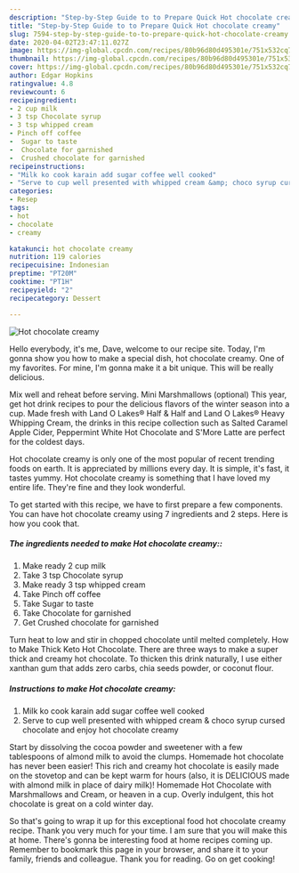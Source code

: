 ```yaml
---
description: "Step-by-Step Guide to to Prepare Quick Hot chocolate creamy"
title: "Step-by-Step Guide to to Prepare Quick Hot chocolate creamy"
slug: 7594-step-by-step-guide-to-to-prepare-quick-hot-chocolate-creamy
date: 2020-04-02T23:47:11.027Z
image: https://img-global.cpcdn.com/recipes/80b96d80d495301e/751x532cq70/hot-chocolate-creamy-recipe-main-photo.jpg
thumbnail: https://img-global.cpcdn.com/recipes/80b96d80d495301e/751x532cq70/hot-chocolate-creamy-recipe-main-photo.jpg
cover: https://img-global.cpcdn.com/recipes/80b96d80d495301e/751x532cq70/hot-chocolate-creamy-recipe-main-photo.jpg
author: Edgar Hopkins
ratingvalue: 4.8
reviewcount: 6
recipeingredient:
- 2 cup milk
- 3 tsp Chocolate syrup
- 3 tsp whipped cream
- Pinch off coffee
-  Sugar to taste
-  Chocolate for garnished
-  Crushed chocolate for garnished
recipeinstructions:
- "Milk ko cook karain add sugar coffee well cooked"
- "Serve to cup well presented with whipped cream &amp; choco syrup cursed chocolate and enjoy hot chocolate creamy"
categories:
- Resep
tags:
- hot
- chocolate
- creamy

katakunci: hot chocolate creamy
nutrition: 119 calories
recipecuisine: Indonesian
preptime: "PT20M"
cooktime: "PT1H"
recipeyield: "2"
recipecategory: Dessert

---
```



![Hot chocolate creamy](https://img-global.cpcdn.com/recipes/80b96d80d495301e/751x532cq70/hot-chocolate-creamy-recipe-main-photo.jpg)

Hello everybody, it's me, Dave, welcome to our recipe site. Today, I'm gonna show you how to make a special dish, hot chocolate creamy. One of my favorites. For mine, I'm gonna make it a bit unique. This will be really delicious.

Mix well and reheat before serving. Mini Marshmallows (optional) This year, get hot drink recipes to pour the delicious flavors of the winter season into a cup. Made fresh with Land O Lakes® Half &amp; Half and Land O Lakes® Heavy Whipping Cream, the drinks in this recipe collection such as Salted Caramel Apple Cider, Peppermint White Hot Chocolate and S&#39;More Latte are perfect for the coldest days.

Hot chocolate creamy is only one of the most popular of recent trending foods on earth. It is appreciated by millions every day. It is simple, it's fast, it tastes yummy. Hot chocolate creamy is something that I have loved my entire life. They're fine and they look wonderful.


To get started with this recipe, we have to first prepare a few components. You can have hot chocolate creamy using 7 ingredients and 2 steps. Here is how you cook that.

##### The ingredients needed to make Hot chocolate creamy::

1. Make ready 2 cup milk
1. Take 3 tsp Chocolate syrup
1. Make ready 3 tsp whipped cream
1. Take Pinch off coffee
1. Take  Sugar to taste
1. Take  Chocolate for garnished
1. Get  Crushed chocolate for garnished


Turn heat to low and stir in chopped chocolate until melted completely. How to Make Thick Keto Hot Chocolate. There are three ways to make a super thick and creamy hot chocolate. To thicken this drink naturally, I use either xanthan gum that adds zero carbs, chia seeds powder, or coconut flour. 

##### Instructions to make Hot chocolate creamy:

1. Milk ko cook karain add sugar coffee well cooked
1. Serve to cup well presented with whipped cream &amp; choco syrup cursed chocolate and enjoy hot chocolate creamy


Start by dissolving the cocoa powder and sweetener with a few tablespoons of almond milk to avoid the clumps. Homemade hot chocolate has never been easier! This rich and creamy hot chocolate is easily made on the stovetop and can be kept warm for hours (also, it is DELICIOUS made with almond milk in place of dairy milk)! Homemade Hot Chocolate with Marshmallows and Cream, or heaven in a cup. Overly indulgent, this hot chocolate is great on a cold winter day. 

So that's going to wrap it up for this exceptional food hot chocolate creamy recipe. Thank you very much for your time. I am sure that you will make this at home. There's gonna be interesting food at home recipes coming up. Remember to bookmark this page in your browser, and share it to your family, friends and colleague. Thank you for reading. Go on get cooking!
